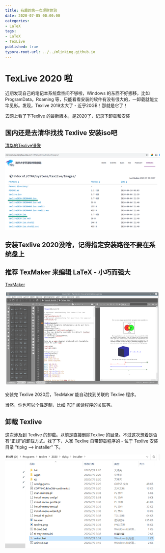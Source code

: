 ```yaml
---
title: 有趣的第一次理财体验
date: 2020-07-05 00:00:00
categories:
- LaTeX
tags:
- LaTeX
- TexLive
published: true
typora-root-url: ../../mlinking.github.io
---
```


# TexLive 2020 啦

近期发现自己的笔记本系统盘空间不够啦，Windows 的东西不好挪移，比如 ProgramData，Roaming 等，只能看看安装的软件有没有很大的，一卸载就能立竿见影。发现，Texlive 2019太大了 - 近乎20GB！那就是它了！

去网上看了下Texlive 的最新版本，是2020了，记录下卸载和安装

## 国内还是去清华找找 Texlive 安装iso吧

[清华的Texlive镜像](https://mirrors.tuna.tsinghua.edu.cn/CTAN/systems/texlive/Images/)

![tuna.tsinghua](/assets/images/posts/imgs/latex/tuna.tsinghua.png)

## 安装Texlive 2020没啥，记得指定安装路径不要在系统盘上

## 推荐 TexMaker 来编辑 LaTeX - 小巧而强大

[TexMaker](https://www.xm1math.net/texmaker/)

![texmaker_top_bg](/assets/images/posts/imgs/latex/texmaker_top_bg.png)

安装完 Texlive 2020后，TexMaker 能自动找到关联的 Texlive 程序。

当然，你也可以个性定制，比如 PDF 阅读程序的关联等。

## 卸载 Texlive 

这次涉及到 Texlive 的卸载。以前是直接删除Texlive 的目录。不过这次想着是否有“正规”的卸载方式。找了下，人家 Texlive 自带卸载程序的 - 位于 Texlive 安装目录 "tlpkg --> installer" 下。

![UninstallTexlive](/assets/images/posts/imgs/latex/UninstallTexlive.png)






